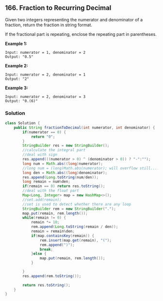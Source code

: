 ## 166. Fraction to Recurring Decimal

Given two integers representing the numerator and denominator of a fraction, return the fraction in string format.

If the fractional part is repeating, enclose the repeating part in parentheses.

**Example 1:**

```
Input: numerator = 1, denominator = 2
Output: "0.5"
```

**Example 2:**

```
Input: numerator = 2, denominator = 1
Output: "2"
```

**Example 3:**

```
Input: numerator = 2, denominator = 3
Output: "0.(6)"
```

### Solution

```java
class Solution {
    public String fractionToDecimal(int numerator, int denominator) {
        if(numerator == 0) {
            return "0";
        }
        StringBuilder res = new StringBuilder();
        //calculate the integral part
        //deal with sign
        res.append(((numerator > 0) ^ (denominator > 0)) ? "-":"");
        long num = Math.abs((long)numerator);
        //long num = (long)Math.abs(numerator); will overflow still........
        long den = Math.abs((long)denominator);
        res.append(Long.toString(num/den));
        long remain = num%den;
        if(remain == 0) return res.toString();
        //deal with the float part
        Map<Long, Integer> map = new HashMap<>();
        //set.add(remain);
        //set is used to detect whether there are any loop
        StringBuilder rem = new StringBuilder(".");
        map.put(remain, rem.length());
        while(remain != 0) {
            remain *= 10;
            rem.append(Long.toString(remain / den));
            remain = remain%den;
            if(map.containsKey(remain)) {
                rem.insert(map.get(remain), "(");
                rem.append(")");
                break;
            }else {
                map.put(remain, rem.length());
            }

        }
        res.append(rem.toString());
      
        return res.toString();
    }
}
```

